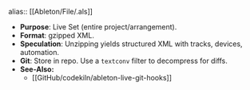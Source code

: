 alias:: [[Ableton/File/.als]]

- **Purpose**: Live Set (entire project/arrangement).
- **Format**: gzipped XML.
- **Speculation**: Unzipping yields structured XML with tracks, devices, automation.
- **Git**: Store in repo. Use a `textconv` filter to decompress for diffs.
- **See-Also:**
	- [[GitHub/codekiln/ableton-live-git-hooks]]